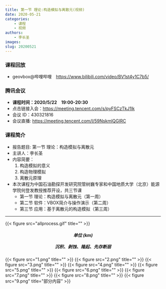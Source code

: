 ```yaml
---
title: 第一节 理论:构造模拟与离散元(视频)
date: 2020-05-21
categories:
    - 课程
    - 视频
authors:
    - 李长圣
images:
slug: 20200521
---
```


### 课程回放

- geovbox@哔哩哔哩　https://www.bilibili.com/video/BV1st4y1C7b5/

### 腾讯会议  

- **课程时间：2020/5/22　19:00-20:30**
- 点击链接入会：https://meeting.tencent.com/s/pyFSCzTkJ1lk  
- 会议 ID：430321816  
- 会议直播: https://meeting.tencent.com/l/59NskmlQGIRC  

### 课程简介

- 报告题目: 第一节 理论：构造模拟与离散元  
- 主讲人：李长圣  
- 内容简要：  
  1. 构造模拟的意义
  2. 构造物理模拟
  3. 离散元原理
- 本次课程为中国石油勘探开发研究院管树巍专家和中国地质大学（北京）能源学院何登发教授推荐开设，共三节课  
  - 第一节 理论：构造模拟与离散元（第一周）
  - 第二节 软件：VBOX简介与操作演示（第二周）
  - 第三节 应用：基于离散元的构造模拟（第三周）

---

{{< figure src="allprocess.gif" title="" >}}
<center><h5>单位 (km)<br><br>沉积、剥蚀、隆起、先存断层</h5></center>

{{< figure src="1.png" title="" >}}
{{< figure src="2.png" title="" >}}
{{< figure src="3.png" title="" >}}
{{< figure src="4.png" title="" >}}
{{< figure src="5.png" title="" >}}
{{< figure src="6.png" title="" >}}
{{< figure src="7.png" title="" >}}
{{< figure src="8.png" title="" >}}
{{< figure src="9.png" title="部分内容" >}}

